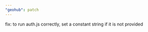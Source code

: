 ```yaml
---
"geohub": patch
---
```


fix: to run auth.js correctly, set a constant string if it is not provided
